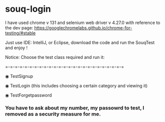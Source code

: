# souq-login
I have used chrome v 131 and selenium web driver v 4.27.0 with reference to the dev page:
https://googlechromelabs.github.io/chrome-for-testing/#stable

Just use IDE: IntelliJ, or Eclipse, download the code and run the SouqTest and enjoy !

Notice: Choose the test class required and run it:

=-=-=-=-=-=-=-=-=-=-=-=-=-=-=-=-=-=-=-=-=-=-=-=-=

◉ TestSignup

◉ TestLogin (this includes choosing a certain category and viewing it)

◉ TestForgetpassword

### You have to ask about my number, my passowrd to test, I removed as a security measure for me.
